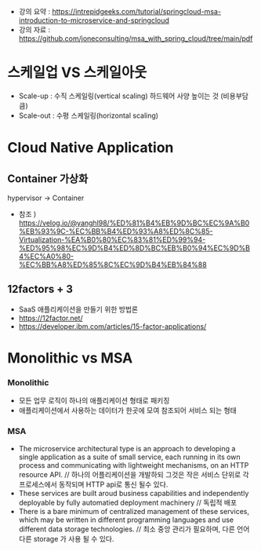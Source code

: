 - 강의 요약 : https://intrepidgeeks.com/tutorial/springcloud-msa-introduction-to-microservice-and-springcloud
- 강의 자료 : https://github.com/joneconsulting/msa_with_spring_cloud/tree/main/pdf

# 스케일업 VS 스케일아웃
- Scale-up : 수직 스케일링(vertical scaling) 하드웨어 사양 높이는 것 (비용부담 큼)
- Scale-out : 수평 스케일링(horizontal scaling) 

# Cloud Native Application
## Container 가상화
hypervisor -> Container 
- 참조 ) https://velog.io/@yanghl98/%ED%81%B4%EB%9D%BC%EC%9A%B0%EB%93%9C-%EC%BB%B4%ED%93%A8%ED%8C%85-Virtualization-%EA%B0%80%EC%83%81%ED%99%94-%ED%95%98%EC%9D%B4%ED%8D%BC%EB%B0%94%EC%9D%B4%EC%A0%80-%EC%BB%A8%ED%85%8C%EC%9D%B4%EB%84%88

## 12factors + 3
- SaaS 애플리케이션을 만들기 위한 방법론
- https://12factor.net/
- https://developer.ibm.com/articles/15-factor-applications/

# Monolithic vs MSA
### Monolithic
- 모든 업무 로직이 하나의 애플리케이션 형태로 패키징
- 애플리케이션에서 사용하는 데이터가 한곳에 모여 참조되어 서비스 되는 형태
### MSA
- The microservice architectural type is an approach to developing a single application as a suite of small service, each running in its own process and communicating with lightweight mechanisms, on an HTTP resource API. // 하나의 어플리케이션을 개발하되 그것은 작은 서비스 단위로 각 프로세스에서 동작되며 HTTP api로 통신 될수 있다. 
- These services are built aroud business capabilities and independently deployable by fully automatied deployment machinery // 독립적 배포
- There is a bare minimum of centralized management of these services, which may be written in different programming languages and use different data storage technologies. // 최소 중앙 관리가 필요하며, 다른 언어 다른 storage 가 사용 될 수 있다.




